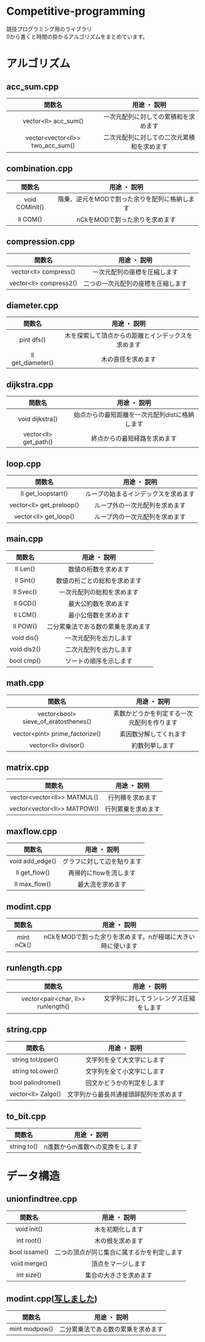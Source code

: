 # Competitive-programming
競技プログラミング用のライブラリ  
0から書くと時間の掛かるアルゴリズムをまとめています。

# アルゴリズム
## acc_sum.cpp
|関数名|用途 ・ 説明|
|:--:|:--:|
|vector\<ll\> acc_sum()|一次元配列に対しての累積和を求めます|
|vector\<vector\<ll\>\> two_acc_sum()|二次元配列に対しての二次元累積和を求めます|

## combination.cpp
|関数名|用途 ・ 説明|
|:--:|:--:|
|void COMinit()|階乗、逆元をMODで割った余りを配列に格納します|
|ll COM()|nCkをMODで割った余りを求めます|

## compression.cpp
|関数名|用途 ・ 説明|
|:--:|:--:|
|vector\<ll\> compress()|一次元配列の座標を圧縮します|
|vector\<ll\> compress2()|二つの一次元配列の座標を圧縮します|

## diameter.cpp
|関数名|用途 ・ 説明|
|:--:|:--:|
|pint dfs()|木を探索して頂点からの距離とインデックスを求めます|
|ll get_diameter()|木の直径を求めます|

## dijkstra.cpp
|関数名|用途 ・ 説明|
|:--:|:--:|
|void dijkstra()|始点からの最短距離を一次元配列distに格納します|
|vector\<ll\> get_path()|終点からの最短経路を求めます|

## loop.cpp
|関数名|用途 ・ 説明|
|:--:|:--:|
|ll get_loopstart()|ループの始まるインデックスを求めます|
|vector\<ll\> get_preloop()|ループ外の一次元配列を求めます|
|vector\<ll\> get_loop()|ループ内の一次元配列を求めます|

## main.cpp
|関数名|用途 ・ 説明|
|:--:|:--:|
|ll Len()|数値の桁数を求めます|
|ll Sint()|数値の桁ごとの総和を求めます|
|ll Svec()|一次元配列の総和を求めます|
|ll GCD()|最大公約数を求めます|
|ll LCM()|最小公倍数を求めます|
|ll POW()|二分累乗法である数の累乗を求めます|
|void dis()|一次元配列を出力します|
|void dis2()|二次元配列を出力します|
|bool cmp()|ソートの順序を示します|

## math.cpp
|関数名|用途 ・ 説明|
|:--:|:--:|
|vector\<bool\> sieve_of_eratosthenes()|素数かどうかを判定する一次元配列を作ります|
|vector\<pint\> prime_factorize()|素因数分解してくれます|
|vector\<ll\> divisor()|約数列挙します|

## matrix.cpp
|関数名|用途 ・ 説明|
|:--:|:--:|
|vector\<vector\<ll\>\> MATMUL()|行列積を求めます|
|vector\<vector\<ll\>\> MATPOW()|行列累乗を求めます|

## maxflow.cpp
|関数名|用途 ・ 説明|
|:--:|:--:|
|void add_edge()|グラフに対して辺を貼ります|
|ll get_flow()|再帰的にflowを流します|
|ll max_flow()|最大流を求めます|

## modint.cpp
|関数名|用途 ・ 説明|
|:--:|:--:|
|mint nCk()|nCkをMODで割った余りを求めます。nが極端に大きい時に使います|

## runlength.cpp
|関数名|用途 ・ 説明|
|:--:|:--:|
|vector\<pair\<char, ll\>\> runlength()|文字列に対してランレングス圧縮をします|

## string.cpp
|関数名|用途 ・ 説明|
|:--:|:--:|
|string toUpper()|文字列を全て大文字にします|
|string toLower()|文字列を全て小文字にします|
|bool palindrome()|回文かどうかの判定をします|
|vector\<ll\> Zalgo()|文字列から最長共通接頭辞配列を求めます|

## to_bit.cpp
|関数名|用途 ・ 説明|
|:--:|:--:|
|string to()|n進数からm進数への変換をします|

# データ構造

## unionfindtree.cpp
|関数名|用途 ・ 説明|
|:--:|:--:|
|void init()|木を初期化します|
|int root()|木の根を求めます|
|bool issame()|二つの頂点が同じ集合に属するかを判定します|
|void merge()|頂点をマージします|
|int size()|集合の大きさを求めます|

## modint.cpp(<a href = "https://qiita.com/drken/items/3b4fdf0a78e7a138cd9a" target = "_blank">写しました</a>)
|関数名|用途 ・ 説明|
|:--:|:--:|
|mint modpow()|二分累乗法である数の累乗を求めます|

